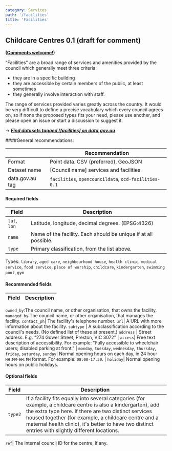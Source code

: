 ```yaml
---
category: Services
path: '/facilities'
title: 'Facilities'
---
```

## Childcare Centres 0.1 (draft for comment)
**([Comments welcome!](https://github.com/okfnau/open-council-data/issues))**

"Facilities" are a broad range of services and amenities provided by the council which generally meet three criteria:
- they are in a specific building
- they are accessible by certain members of the public, at least sometimes
- they generally involve interaction with staff.

The range of services provided varies greatly across the country. It would be very difficult to define a precise vocabulary which every council agrees on, so if none the proposed types fits your need, please use another, and please open an issue or start a discussion to suggest it.

&rarr; <i>**[Find datasets tagged \[facilities\] on data.gov.au](http://data.gov.au/dataset?sort=extras_harvest_portal+asc%2C+score+desc&q=&tags=facilities)**</i>

####General recommendations:

&nbsp;| Recommendation
------|------------
Format| Point data. CSV (preferred), GeoJSON
Dataset name| [Council name] services and facilities
data.gov.au tag| `facilities`, `opencouncildata`, `ocd-facilities-0.1`

#### Required fields

Field | Description
------|------------
`lat`, `lon`| Latitude, longitude, decimal degrees. (EPSG:4326) 
`name`| Name of the facility. Each should be unique if at all possible.
`type`| Primary classification, from the list above.

Types: `library`, `aged care`, `neighbourhood house`, `health clinic`, `medical service`, `food service`, `place of worship`, `childcare`, `kindergarten`, `swimming pool`, `gym`


#### Recommended fields
Field | Description
------|------------
`owned_by`:The council name, or other organisation, that owns the facility.
`managed_by`:The council name, or other organisation, that manages the facility.
`contact_ph`| The facility's telephone number.
`url`| A URL with more information about the facility.
`subtype` | A subclassification according to the council's needs. (No defined list of these at present.)
`address` | Street address. E.g. "274 Gower Street, Preston, VIC 3072"
| `access`| Free text description of accessibility. For example: "Fully accessible to wheelchair users; disabled parking at front."
| `monday`, `tuesday`, `wednesday`, `thursday`, `friday`, `saturday`, `sunday`| Normal opening hours on each day, in 24 hour `HH:MM-HH:MM` format. For example: `08:00-17:30`.
| `holiday`| Normal opening hours on public holidays.

#### Optional fields
Field | Description
------|------------
`type2`| If a facility fits equally into several categories (for example, a childcare centre is also a kindergarten), add the extra type here. If there are two distinct services housed together (for example, a childcare centre and a maternal health clinic), it's better to have two distinct entries with slightly different locations.



`ref`| The internal council ID for the centre, if any.
